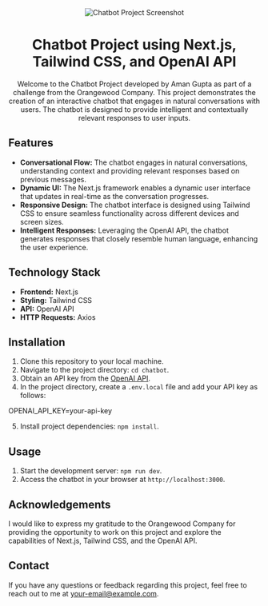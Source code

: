 <div align="center">
  <img src="![image](https://github.com/AmanGuptaCoder/Chatbot/assets/90703407/34cebae9-1c2c-455a-9d2a-f74d6da66c06)
" alt="Chatbot Project Screenshot">
</div>

<h1 align="center">Chatbot Project using Next.js, Tailwind CSS, and OpenAI API</h1>

<p align="center">
  Welcome to the Chatbot Project developed by Aman Gupta as part of a challenge from the Orangewood Company. This project demonstrates the creation of an interactive chatbot that engages in natural conversations with users. The chatbot is designed to provide intelligent and contextually relevant responses to user inputs.
</p>

## Features

- **Conversational Flow:** The chatbot engages in natural conversations, understanding context and providing relevant responses based on previous messages.
- **Dynamic UI:** The Next.js framework enables a dynamic user interface that updates in real-time as the conversation progresses.
- **Responsive Design:** The chatbot interface is designed using Tailwind CSS to ensure seamless functionality across different devices and screen sizes.
- **Intelligent Responses:** Leveraging the OpenAI API, the chatbot generates responses that closely resemble human language, enhancing the user experience.

## Technology Stack

- **Frontend:** Next.js
- **Styling:** Tailwind CSS
- **API:** OpenAI API
- **HTTP Requests:** Axios

## Installation

1. Clone this repository to your local machine.
2. Navigate to the project directory: `cd chatbot`.
3. Obtain an API key from the [OpenAI API](https://beta.openai.com/signup/).
4. In the project directory, create a `.env.local` file and add your API key as follows:

OPENAI_API_KEY=your-api-key

5. Install project dependencies: `npm install`.

## Usage

1. Start the development server: `npm run dev`.
2. Access the chatbot in your browser at `http://localhost:3000`.

## Acknowledgements

I would like to express my gratitude to the Orangewood Company for providing the opportunity to work on this project and explore the capabilities of Next.js, Tailwind CSS, and the OpenAI API.

## Contact

If you have any questions or feedback regarding this project, feel free to reach out to me at [your-email@example.com](mailto:your-email@example.com).

